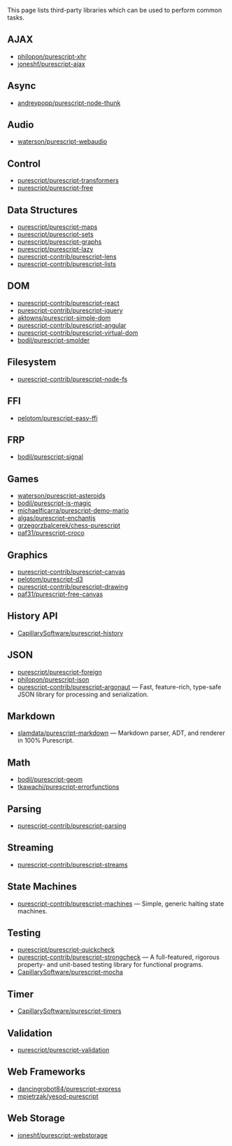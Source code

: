 This page lists third-party libraries which can be used to perform common tasks.

## AJAX

- [philopon/purescript-xhr](http://github.com/philopon/purescript-xhr)
- [joneshf/purescript-ajax](http://github.com/joneshf/purescript-ajax)

## Async

- [andreypopp/purescript-node-thunk](http://github.com/andreypopp/purescript-node-thunk)

## Audio

- [waterson/purescript-webaudio](http://github.com/waterson/purescript-webaudio)

## Control

- [purescript/purescript-transformers](http://github.com/purescript/purescript-transformers)
- [purescript/purescript-free](http://github.com/purescript/purescript-free)

## Data Structures

- [purescript/purescript-maps](http://github.com/purescript/purescript-maps)
- [purescript/purescript-sets](http://github.com/purescript/purescript-sets)
- [purescript/purescript-graphs](http://github.com/purescript/purescript-graphs)
- [purescript/purescript-lazy](http://github.com/purescript/purescript-lazy)
- [purescript-contrib/purescript-lens](http://github.com/purescript-contrib/purescript-lens)
- [purescript-contrib/purescript-lists](http://github.com/purescript-contrib/purescript-lists)

## DOM

- [purescript-contrib/purescript-react](http://github.com/purescript-contrib/purescript-react)
- [purescript-contrib/purescript-jquery](http://github.com/purescript-contrib/purescript-jquery)
- [aktowns/purescript-simple-dom](http://github.com/aktowns/purescript-simple-dom)
- [purescript-contrib/purescript-angular](http://github.com/purescript-contrib/purescript-angular)
- [purescript-contrib/purescript-virtual-dom](http://github.com/purescript-contrib/purescript-virtual-dom)
- [bodil/purescript-smolder](http://github.com/bodil/purescript-smolder)

## Filesystem

- [purescript-contrib/purescript-node-fs](http://github.com/purescript-contrib/purescript-node-fs)

## FFI
 
- [pelotom/purescript-easy-ffi](http://github.com/pelotom/purescript-easy-ffi)

## FRP

- [bodil/purescript-signal](http://github.com/bodil/purescript-signal)

## Games

- [waterson/purescript-asteroids](http://github.com/waterson/purescript-asteroids)
- [bodil/purescript-is-magic](http://github.com/bodil/purescript-is-magic)
- [michaelficarra/purescript-demo-mario](http://github.com/michaelficarra/purescript-demo-mario)
- [algas/purescript-enchantjs](http://github.com/algas/purescript-enchantjs)
- [grzegorzbalcerek/chess-purescript](http://github.com/grzegorzbalcerek/chess-purescript)
- [paf31/purescript-croco](http://github.com/paf31/purescript-croco)

## Graphics

- [purescript-contrib/purescript-canvas](http://github.com/purescript-contrib/purescript-canvas)
- [pelotom/purescript-d3](http://github.com/pelotom/purescript-d3)
- [purescript-contrib/purescript-drawing](http://github.com/purescript-contrib/purescript-drawing)
- [paf31/purescript-free-canvas](http://github.com/paf31/purescript-free-canvas)

## History API

- [CapillarySoftware/purescript-history](http://github.com/CapillarySoftware/purescript-history)

## JSON

- [purescript/purescript-foreign](http://github.com/purescript/purescript-foreign)
- [philopon/purescript-json](http://github.com/philopon/purescript-json)
- [purescript-contrib/purescript-argonaut](http://github.com/purescript-contrib/purescript-argonaut) &mdash; Fast, feature-rich, type-safe JSON library for processing and serialization.

## Markdown

- [slamdata/purescript-markdown](http://github.com/slamdata/purescript-markdown) &mdash; Markdown parser, ADT, and renderer in 100% Purescript.

## Math

- [bodil/purescript-geom](http://github.com/bodil/purescript-geom)
- [tkawachi/purescript-errorfunctions](https://github.com/tkawachi/purescript-errorfunctions)

## Parsing

- [purescript-contrib/purescript-parsing](http://github.com/purescript-contrib/purescript-parsing)

## Streaming

- [purescript-contrib/purescript-streams](http://github.com/purescript-contrib/purescript-streams)

## State Machines
- [purescript-contrib/purescript-machines](http://github.com/purescript-contrib/purescript-machines) &mdash; Simple, generic halting state machines.

## Testing

- [purescript/purescript-quickcheck](http://github.com/purescript/purescript-quickcheck)
- [purescript-contrib/purescript-strongcheck](http://github.com/purescript-contrib/purescript-strongcheck) &mdash; A full-featured, rigorous property- and unit-based testing library for functional programs.
- [CapillarySoftware/purescript-mocha](http://github.com/CapillarySoftware/purescript-mocha)

## Timer

- [CapillarySoftware/purescript-timers](http://github.com/CapillarySoftware/purescript-timers)

## Validation

- [purescript/purescript-validation](http://github.com/purescript/purescript-validation)

## Web Frameworks

- [dancingrobot84/purescript-express](http://github.com/dancingrobot84/purescript-express)
- [mpietrzak/yesod-purescript](http://github.com/mpietrzak/yesod-purescript)

## Web Storage

- [joneshf/purescript-webstorage](http://github.com/joneshf/purescript-webstorage)